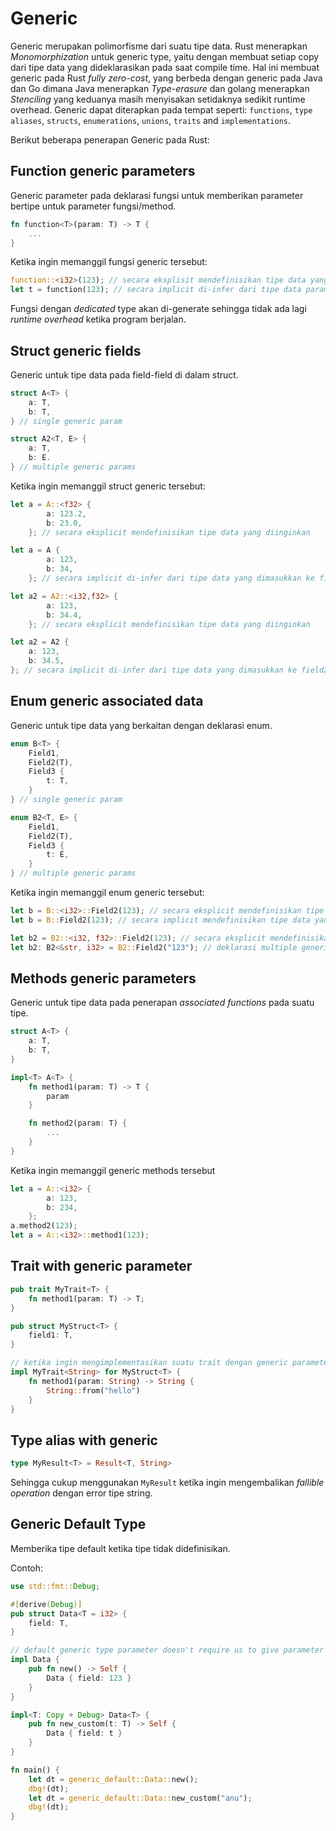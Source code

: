 # Generic #

Generic merupakan polimorfisme dari suatu tipe data. Rust menerapkan *Monomorphization* untuk generic type, yaitu dengan membuat setiap copy dari tipe data yang dideklarasikan pada saat compile time. Hal ini membuat generic pada Rust *fully zero-cost*, yang berbeda dengan generic pada Java dan Go dimana Java menerapkan *Type-erasure* dan golang menerapkan *Stenciling* yang keduanya masih menyisakan setidaknya sedikit runtime overhead.
Generic dapat diterapkan pada tempat seperti: `functions`, `type aliases`, `structs`, `enumerations`, `unions`, `traits` and `implementations`.

Berikut beberapa penerapan Generic pada Rust:

## Function generic parameters ##
Generic parameter pada deklarasi fungsi untuk memberikan parameter bertipe untuk parameter fungsi/method.
```rust
fn function<T>(param: T) -> T {
    ...
}
```

Ketika ingin memanggil fungsi generic tersebut:
```rust
function::<i32>(123); // secara eksplisit mendefinisikan tipe data yang diinginkan
let t = function(123); // secara implicit di-infer dari tipe data param, 123 -> i32(default value of number type)
```

Fungsi dengan *dedicated* type akan di-generate sehingga tidak ada lagi *runtime overhead* ketika program berjalan.


## Struct generic fields ##
Generic untuk tipe data pada field-field di dalam struct.
```rust
struct A<T> {
    a: T,
    b: T,
} // single generic param

struct A2<T, E> {
    a: T,
    b: E.
} // multiple generic params
```

Ketika ingin memanggil struct generic tersebut:
```rust
let a = A::<f32> {
        a: 123.2,
        b: 23.0,
    }; // secara eksplicit mendefinisikan tipe data yang diinginkan

let a = A {
        a: 123,
        b: 34,
    }; // secara implicit di-infer dari tipe data yang dimasukkan ke field2 struct -> i32

let a2 = A2::<i32,f32> {
        a: 123,
        b: 34.4,
    }; // secara eksplicit mendefinisikan tipe data yang diinginkan

let a2 = A2 {
    a: 123,
    b: 34.5,
}; // secara implicit di-infer dari tipe data yang dimasukkan ke field2 struct -> i32 dan f32
```


## Enum generic associated data ##
Generic untuk tipe data yang berkaitan dengan deklarasi enum.
```rust
enum B<T> {
    Field1,
    Field2(T),
    Field3 {
        t: T,
    }
} // single generic param

enum B2<T, E> {
    Field1,
    Field2(T),
    Field3 {
        t: E,
    }
} // multiple generic params
```

Ketika ingin memanggil enum generic tersebut:
```rust
let b = B::<i32>::Field2(123); // secara eksplicit mendefinisikan tipe data yang diinginkan
let b = B::Field2(123); // secara implicit mendefinisikan tipe data yang diinginkan

let b2 = B2::<i32, f32>::Field2(123); // secara eksplicit mendefinisikan tipe data yang diinginkan
let b2: B2<&str, i32> = B2::Field2("123"); // deklarasi multiple generic params untuk enum harus eksplicit karena hanya 1 value enum dari multiple enum yang dideklarasikan yang digunakan, sehingga tipe harus eksplicit untuk value lainnya yang tidak/belum dipanggil.
```

## Methods generic parameters ##
Generic untuk tipe data pada penerapan *associated functions* pada suatu tipe.
```rust
struct A<T> {
    a: T,
    b: T,
}

impl<T> A<T> {
    fn method1(param: T) -> T {
        param
    }

    fn method2(param: T) {
        ...
    }
}
```

Ketika ingin memanggil generic methods tersebut
```rust
let a = A::<i32> {
        a: 123,
        b: 234,
    };
a.method2(123);
let a = A::<i32>::method1(123);
```

## Trait with generic parameter ##
```rust
pub trait MyTrait<T> {
    fn method1(param: T) -> T;
}

pub struct MyStruct<T> {
    field1: T,
}

// ketika ingin mengimplementasikan suatu trait dengan generic parameter, tipe konkrit harus di deklarasi.
impl MyTrait<String> for MyStruct<T> {
    fn method1(param: String) -> String {
        String::from("hello")
    }
}
```

## Type alias with generic ##
```rust
type MyResult<T> = Result<T, String>
```
Sehingga cukup menggunakan `MyResult` ketika ingin mengembalikan *fallible operation* dengan error tipe string.

## Generic Default Type ## 
Memberika tipe default ketika tipe tidak didefinisikan.

Contoh:
```rust
use std::fmt::Debug;

#[derive(Debug)]
pub struct Data<T = i32> {
    field: T,
}

// default generic type parameter doesn't require us to give parameter type declaration and default will be used.
impl Data {
    pub fn new() -> Self {
        Data { field: 123 }
    }
}

impl<T: Copy + Debug> Data<T> {
    pub fn new_custom(t: T) -> Self {
        Data { field: t }
    }
}

fn main() {
    let dt = generic_default::Data::new();
    dbg!(dt);
    let dt = generic_default::Data::new_custom("anu");
    dbg!(dt);
}
```